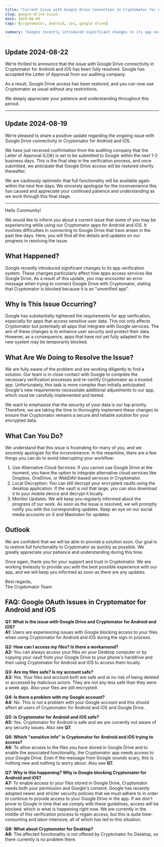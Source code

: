 ```yaml
---
title: "Current Issue with Google Drive Connection in Cryptomator for Android and iOS"
slug: google-drive-issue
date: 2024-08-09
tags: [cryptomator, android, ios, google drive]

summary: "Google recently introduced significant changes to its app verification system. These changes particularly affect how apps access services like Google Drive. Here, you will find all the details and updates on our progress in resolving the issue."
---
```


## Update 2024-08-22

We’re thrilled to announce that the issue with Google Drive connectivity in Cryptomator for Android and iOS has been fully resolved. Google has accepted the Letter of Approval from our auditing company.

As a result, Google Drive access has been restored, and you can now use Cryptomator as usual without any restrictions.

We deeply appreciate your patience and understanding throughout this period.

---

## Update 2024-08-19

We’re pleased to share a positive update regarding the ongoing issue with Google Drive connectivity in Cryptomator for Android and iOS.

We have just received confirmation from the auditing company that the Letter of Approval (LOA) is set to be submitted to Google within the next 1-2 business days. This is the final step in the verification process, and once submitted, we anticipate that Google Drive access will be restored shortly thereafter.

We are cautiously optimistic that full functionality will be available again within the next few days. We sincerely apologize for the inconvenience this has caused and appreciate your continued patience and understanding as we work through this final stage.

---

Hello Community!

We would like to inform you about a current issue that some of you may be experiencing while using our Cryptomator apps for Android and iOS. It involves difficulties in connecting to Google Drive that have arisen in the past few days. Here, you will find all the details and updates on our progress in resolving the issue.

## What Happened?

Google recently introduced significant changes to its app verification system. These changes particularly affect how apps access services like Google Drive. As a result of this update, you may encounter an error message when trying to connect Google Drive with Cryptomator, stating that Cryptomator is blocked because it is an "unverified app".

## Why Is This Issue Occurring?

Google has substantially tightened the requirements for app verification, especially for apps that access sensitive user data. This not only affects Cryptomator but potentially all apps that integrate with Google services. The aim of these changes is to enhance user security and protect their data. However, as a consequence, apps that have not yet fully adapted to the new system may be temporarily blocked.

## What Are We Doing to Resolve the Issue?

We are fully aware of the problem and are working diligently to find a solution. Our team is in close contact with Google to complete the necessary verification processes and re-certify Cryptomator as a trusted app. Unfortunately, this task is more complex than initially anticipated. Google's new requirements necessitate additional adjustments to our app, which must be carefully implemented and tested.

We want to emphasize that the security of your data is our top priority. Therefore, we are taking the time to thoroughly implement these changes to ensure that Cryptomator remains a secure and reliable solution for your encrypted data.

## What Can You Do?

We understand that this issue is frustrating for many of you, and we sincerely apologize for the inconvenience. In the meantime, there are a few things you can do to avoid interrupting your workflow:

1. Use Alternative Cloud Services: If you cannot use Google Drive at the moment, you have the option to integrate alternative cloud services like Dropbox, OneDrive, or WebDAV-based services in Cryptomator.
2. Local Decryption: You can still decrypt your encrypted vaults using the desktop application. If the vault is not that large, you can also download it to your mobile device and decrypt it locally.
3. Monitor Updates: We will keep you regularly informed about the progress of our work. As soon as the issue is resolved, we will promptly notify you with the corresponding updates. Keep an eye on our social media accounts on X and Mastodon for updates.

## Outlook

We are confident that we will be able to provide a solution soon. Our goal is to restore full functionality to Cryptomator as quickly as possible. We greatly appreciate your patience and understanding during this time.

Once again, thank you for your support and trust in Cryptomator. We are working tirelessly to provide you with the best possible experience with our app, and we will keep you informed as soon as there are any updates.

Best regards,  
The Cryptomator Team

## FAQ: Google OAuth Issues in Cryptomator for Android and iOS

**Q1: What is the issue with Google Drive and Cryptomator for Android and iOS?**  
**A1:** Users are experiencing issues with Google blocking access to your files when using Cryptomator for Android and iOS during the sign-in process. 

**Q2: How can I access my files? Is there a workaround?**  
**A2:** You can always access your files on your Desktop computer or by copying your vault from your Google Drive to your phone's harddrive and then using Cryptomator for Android and iOS to access them locally. 

**Q3: Are my files safe? Is my account safe?**  
**A3:** Yes. Your files and account both are safe and at no risk of being deleted or accessed by malicious actors. They are not any less safe than they were a week ago.
Also your files are still encrypted.

**Q4: Is there a problem with my Google account?**  
**A4:** No. This is not a problem with your Google account and this should affect all users of Cryptomator for Android and iOS and Google Drive.

**Q5: Is Cryptomator for Android and iOS safe?**  
**A5:** Yes. Cryptomator for Android is safe and we are currently not aware of any security issues.
Also see **Q7.**

**Q6: Which "sensitive info" is Cryptomator for Android and iOS trying to access?**  
**A6:** To allow access to the files you have stored in Google Drive and to enable the associated functionality, the Cryptomator app needs access to your Google Drive.
Even if the message from Google sounds scary, this is nothing new and nothing to worry about.
Also see **Q7.**

**Q7: Why is this happening? Why is Google blocking Cryptomator for Android and iOS?**  
**A7:** To enable access to your files stored in Google Drive, Cryptomator needs both your permission and Google's consent. Google has recently adopted newer and stricter security policies that we must adhere to in order to continue to provide access to your Google Drive in the app. If we don't prove to Google in time that we comply with these guidelines, access will be blocked, which is what is happening right now. We are currently in the middle of this verification process to regain access, but this is quite time-consuming and labor-intensive, all of which has led to this situation.

**Q8: What about Cryptomator for Desktop?**  
**A8:** The affected functionality is not offered by Cryptomator for Desktop, so there currently is no problem there.
